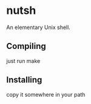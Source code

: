 # nutsh
An elementary Unix shell.

## Compiling
just run make

## Installing
copy it somewhere in your path
